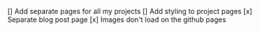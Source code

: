 [] Add separate pages for all my projects
[] Add styling to project pages
[x] Separate blog post page
[x] Images don't load on the github pages